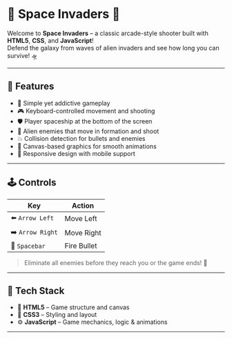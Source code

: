 # 👾 Space Invaders 🚀

Welcome to **Space Invaders** – a classic arcade-style shooter built with **HTML5**, **CSS**, and **JavaScript**!  
Defend the galaxy from waves of alien invaders and see how long you can survive! 🛸

---

## 🎯 Features

- 🧠 Simple yet addictive gameplay
- 🎮 Keyboard-controlled movement and shooting
- 🛡️ Player spaceship at the bottom of the screen
- 👾 Alien enemies that move in formation and shoot
- 💥 Collision detection for bullets and enemies
- 🎨 Canvas-based graphics for smooth animations
- 📱 Responsive design with mobile support

---

## 🕹️ Controls

| Key       | Action               |
|-----------|----------------------|
| ⬅️ `Arrow Left`  | Move Left             |
| ➡️ `Arrow Right` | Move Right            |
| 🔫 `Spacebar`     | Fire Bullet           |

> Eliminate all enemies before they reach you or the game ends! 🧨

---

## 🧩 Tech Stack

- 🧱 **HTML5** – Game structure and canvas
- 🎨 **CSS3** – Styling and layout
- ⚙️ **JavaScript** – Game mechanics, logic & animations

---
